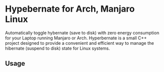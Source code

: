 
# Hypebernate for Arch, Manjaro Linux

Automatically toggle hybernate (save to disk) with zero energy consumption for your Laptop running Manjaro or Arch.
Hyperbernate is a small C++ project designed to provide a convenient and efficient way to manage the hibernate (suspend to disk) state for Linux systems.

## Usage
